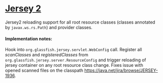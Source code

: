 [Jersey 2](https://jersey.java.net/)
====================================
Jersey2 reloading support for all root resource classes (classes annotated by `javax.ws.rs.Path`) and provider classes.

#### Implementation notes:
Hook into `org.glassfish.jersey.servlet.WebConfig` call. Register all *scanClasses* and *registeredClasses*
from `org.glassfish.jersey.server.ResourceConfig` and trigger reloading of jersey container on any root resource class change.
Fixes issue with opened scanned files on the classpath https://java.net/jira/browse/JERSEY-1936.
